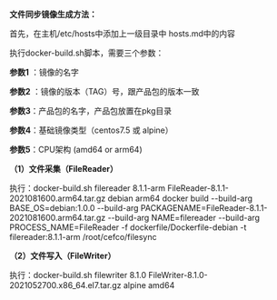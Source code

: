 **文件同步镜像生成方法：**

首先，在主机/etc/hosts中添加上一级目录中 hosts.md中的内容

执行docker-build.sh脚本，需要三个参数：

**参数1** ：镜像的名字

**参数2** ：镜像的版本（TAG）号，跟产品包的版本一致

**参数3**：产品包的名字，产品包放置在pkg目录

**参数4**：基础镜像类型（centos7.5 或 alpine）

**参数5**：CPU架构 (amd64 or arm64)


**（1）文件采集（FileReader）**

执行：docker-build.sh  filereader 8.1.1-arm FileReader-8.1.1-2021081600.arm64.tar.gz debian arm64
docker build --build-arg BASE_OS=debian:1.0.0 --build-arg PACKAGENAME=FileReader-8.1.1-2021081600.arm64.tar.gz --build-arg NAME=filereader --build-arg PROCESS_NAME=FileReader -f dockerfile/Dockerfile-debian  -t filereader:8.1.1-arm /root/cefco/filesync


**（2）文件写入（FileWriter）**

执行：docker-build.sh  filewriter 8.1.0 FileWriter-8.1.0-2021052700.x86_64.el7.tar.gz alpine amd64

